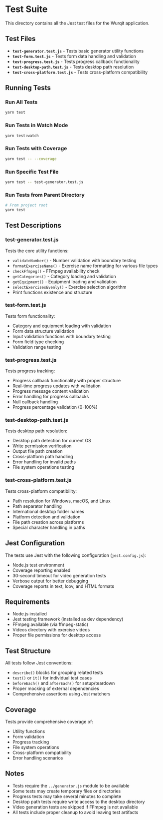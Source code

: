 # Test Suite

This directory contains all the Jest test files for the Wurqit application.

## Test Files

- **`test-generator.test.js`** - Tests basic generator utility functions
- **`test-form.test.js`** - Tests form data handling and validation
- **`test-progress.test.js`** - Tests progress callback functionality
- **`test-desktop-path.test.js`** - Tests desktop path resolution
- **`test-cross-platform.test.js`** - Tests cross-platform compatibility

## Running Tests

### Run All Tests
```bash
yarn test
```

### Run Tests in Watch Mode
```bash
yarn test:watch
```

### Run Tests with Coverage
```bash
yarn test -- --coverage
```

### Run Specific Test File
```bash
yarn test -- test-generator.test.js
```

### Run Tests from Parent Directory
```bash
# From project root
yarn test
```

## Test Descriptions

### test-generator.test.js
Tests the core utility functions:
- `validateNumber()` - Number validation with boundary testing
- `formatExerciseName()` - Exercise name formatting for various file types
- `checkFfmpeg()` - FFmpeg availability check
- `getCategories()` - Category loading and validation
- `getEquipment()` - Equipment loading and validation
- `selectExercisesEvenly()` - Exercise selection algorithm
- Print functions existence and structure

### test-form.test.js
Tests form functionality:
- Category and equipment loading with validation
- Form data structure validation
- Input validation functions with boundary testing
- Form field type checking
- Validation range testing

### test-progress.test.js
Tests progress tracking:
- Progress callback functionality with proper structure
- Real-time progress updates with validation
- Progress message content validation
- Error handling for progress callbacks
- Null callback handling
- Progress percentage validation (0-100%)

### test-desktop-path.test.js
Tests desktop path resolution:
- Desktop path detection for current OS
- Write permission verification
- Output file path creation
- Cross-platform path handling
- Error handling for invalid paths
- File system operations testing

### test-cross-platform.test.js
Tests cross-platform compatibility:
- Path resolution for Windows, macOS, and Linux
- Path separator handling
- International desktop folder names
- Platform detection and validation
- File path creation across platforms
- Special character handling in paths

## Jest Configuration

The tests use Jest with the following configuration (`jest.config.js`):
- Node.js test environment
- Coverage reporting enabled
- 30-second timeout for video generation tests
- Verbose output for better debugging
- Coverage reports in text, lcov, and HTML formats

## Requirements

- Node.js installed
- Jest testing framework (installed as dev dependency)
- FFmpeg available (via ffmpeg-static)
- Videos directory with exercise videos
- Proper file permissions for desktop access

## Test Structure

All tests follow Jest conventions:
- `describe()` blocks for grouping related tests
- `test()` or `it()` for individual test cases
- `beforeEach()` and `afterEach()` for setup/teardown
- Proper mocking of external dependencies
- Comprehensive assertions using Jest matchers

## Coverage

Tests provide comprehensive coverage of:
- Utility functions
- Form validation
- Progress tracking
- File system operations
- Cross-platform compatibility
- Error handling scenarios

## Notes

- Tests require the `../generator.js` module to be available
- Some tests may create temporary files or directories
- Progress tests may take several minutes to complete
- Desktop path tests require write access to the desktop directory
- Video generation tests are skipped if FFmpeg is not available
- All tests include proper cleanup to avoid leaving test artifacts 